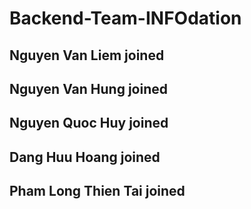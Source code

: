 # Backend-Team-INFOdation
## Nguyen Van Liem joined
## Nguyen Van Hung joined
## Nguyen Quoc Huy joined
## Dang Huu Hoang joined
## Pham Long Thien Tai joined